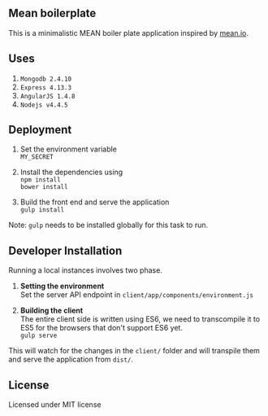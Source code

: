 ## Mean boilerplate

This is a minimalistic MEAN boiler plate application inspired by [mean.io](http://mean.io/).

## Uses

1. `Mongodb 2.4.10`
2. `Express 4.13.3`
3. `AngularJS 1.4.8`
4. `Nodejs v4.4.5`

## Deployment

1. Set the environment variable  
 `MY_SECRET`

2. Install the dependencies using  
     `npm install`  
     `bower install`
	 
3. Build the front end and serve the  application  
	 `gulp install`

Note: `gulp` needs to be installed globally for this task to run.

## Developer Installation

Running a local instances involves two phase.

1. **Setting the environment**  
	Set the server API endpoint in `client/app/components/environment.js`

2. **Building the client**  
   The entire client side is written using ES6, we need to transcompile it to ES5 for the browsers that don't support ES6 yet.  
   `gulp serve`
   
This will watch for the changes in the `client/` folder and will transpile them and serve the application from `dist/`.

## License

Licensed under MIT license

